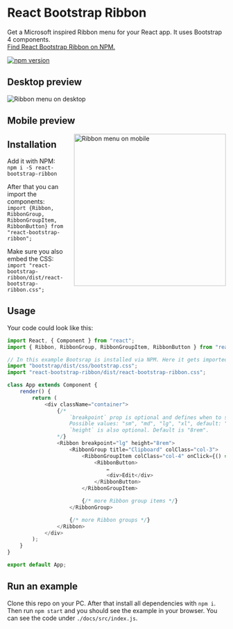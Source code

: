 # React Bootstrap Ribbon

Get a Microsoft inspired Ribbon menu for your React app. It uses Bootstrap 4 components.\
[Find React Bootstrap Ribbon on NPM.](https://www.npmjs.com/package/react-bootstrap-ribbon)

[![npm version](https://img.shields.io/npm/v/react-bootstrap-ribbon.svg)](https://www.npmjs.com/package/react-bootstrap-ribbon)

<h2>Desktop preview</h2>
<img src="https://raw.githubusercontent.com/lgkonline/react-bootstrap-ribbon/master/preview_desktop.png" style="max-width:100vw" alt="Ribbon menu on desktop"/>

<h2>Mobile preview</h2>
<img src="https://raw.githubusercontent.com/lgkonline/react-bootstrap-ribbon/master/preview_mobile.png" width="350" alt="Ribbon menu on mobile" style="float:right"/>

<h2>Installation</h2>

<p>
Add it with NPM:<br>
<code>npm i -S react-bootstrap-ribbon</code>
</p>

<p>
After that you can import the components:<br>
<code>import {Ribbon, RibbonGroup, RibbonGroupItem, RibbonButton} from "react-bootstrap-ribbon";</code>
</p>

<p>
Make sure you also embed the CSS:<br>
<code>import "react-bootstrap-ribbon/dist/react-bootstrap-ribbon.css";</code>
</p>


<h2>Usage</h2>

Your code could look like this:

```javascript
import React, { Component } from "react";
import { Ribbon, RibbonGroup, RibbonGroupItem, RibbonButton } from "react-bootstrap-ribbon";

// In this example Bootsrap is installed via NPM. Here it gets imported from the "./node_modules" folder:
import "bootstrap/dist/css/bootstrap.css";
import "react-bootstrap-ribbon/dist/react-bootstrap-ribbon.css";

class App extends Component {
    render() {
        return (
            <div className="container">
                {/* 
                    `breakpoint` prop is optional and defines when to switch between mobile and desktop view. 
                    Possible values: "sm", "md", "lg", "xl", default: "md"
                    `height` is also optional. Default is "8rem".
                */}
                <Ribbon breakpoint="lg" height="8rem">
                    <RibbonGroup title="Clipboard" colClass="col-3">
                        <RibbonGroupItem colClass="col-4" onClick={() => alert("Hello from Ribbon button!")}>
                            <RibbonButton>
                                ✏️
                                <div>Edit</div>
                            </RibbonButton>
                        </RibbonGroupItem>

                        {/* more Ribbon group items */}
                    </RibbonGroup>

                    {/* more Ribbon groups */}
                </Ribbon>
            </div>
        );
    }
}

export default App;
```

<h2>Run an example</h2>
Clone this repo on your PC. After that install all dependencies with <code>npm i</code>.<br>
Then run <code>npm start</code> and you should see the example in your browser. You can see the code under <code>./docs/src/index.js</code>.
